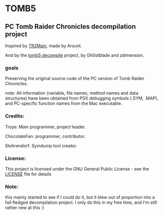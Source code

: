 # TOMB5
## PC Tomb Raider Chronicles decompilation project

Inspired by [TR2Main](https://github.com/Arsunt/TR2Main/), made by Arsunt. 

And by the [tomb5 decompile](https://github.com/TOMB5/TOMB5) project, by Gh0stblade and zdimension. 

### goals
Preserving the original source code of the PC version of Tomb Raider Chronicles.

note: All information (variable, file names, method names and data structures) have been obtained from PSX debugging symbols (.SYM, .MAP), and PC-specific function names from the Mac executable.

### Credits:
Troye: Main programmer, project leader.

ChocolateFan: programmer, contributor.

Stohrendorf: Symdump tool creator.

### License:
This project is licensed under the GNU General Public License - see the [LICENSE](https://github.com/Trxyebeep/TOMB5/blob/main/LICENSE) file for details

### Note: 
this mainly started to see if I could do it, but it blew out of proportion into a full fledged decompilation project. I only do this in my free time, and I'm still rather new at this :)
